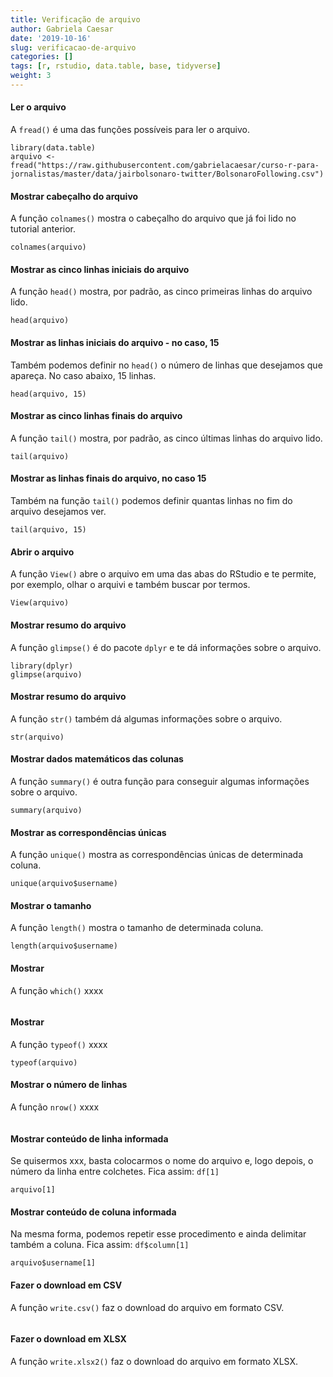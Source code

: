```yaml
---
title: Verificação de arquivo
author: Gabriela Caesar
date: '2019-10-16'
slug: verificacao-de-arquivo
categories: []
tags: [r, rstudio, data.table, base, tidyverse]
weight: 3
---
```


#### Ler o arquivo
A `fread()` é uma das funções possíveis para ler o arquivo. 

```{r}
library(data.table)
arquivo <- fread("https://raw.githubusercontent.com/gabrielacaesar/curso-r-para-jornalistas/master/data/jairbolsonaro-twitter/BolsonaroFollowing.csv")
```
  
#### Mostrar cabeçalho do arquivo
A função `colnames()` mostra o cabeçalho do arquivo que já foi lido no tutorial anterior. 

```{r}
colnames(arquivo)
```
#### Mostrar as cinco linhas iniciais do arquivo
A função `head()` mostra, por padrão, as cinco primeiras linhas do arquivo lido.

```{r}
head(arquivo)
```

#### Mostrar as linhas iniciais do arquivo - no caso, 15
Também podemos definir no `head()` o número de linhas que desejamos que apareça. No caso abaixo, 15 linhas.

```{r}
head(arquivo, 15)
```

#### Mostrar as cinco linhas finais do arquivo
A função `tail()` mostra, por padrão, as cinco últimas linhas do arquivo lido.

```{r}
tail(arquivo)
```

#### Mostrar as linhas finais do arquivo, no caso 15
Também na função `tail()` podemos definir quantas linhas no fim do arquivo desejamos ver.

```{r}
tail(arquivo, 15)
```

#### Abrir o arquivo
A função `View()` abre o arquivo em uma das abas do RStudio e te permite, por exemplo, olhar o arquivi e também buscar por termos. 

```{r}
View(arquivo)
```

#### Mostrar resumo do arquivo
A função `glimpse()` é do pacote `dplyr` e te dá informações sobre o arquivo.
```{r}
library(dplyr)
glimpse(arquivo)
```

#### Mostrar resumo do arquivo
A função `str()` também dá algumas informações sobre o arquivo.
```{r}
str(arquivo)
```

#### Mostrar dados matemáticos das colunas
A função `summary()` é outra função para conseguir algumas informações sobre o arquivo.
```{r}
summary(arquivo)
```

#### Mostrar as correspondências únicas
A função `unique()` mostra as correspondências únicas de determinada coluna.
```{r}
unique(arquivo$username)
```

#### Mostrar o tamanho
A função `length()` mostra o tamanho de determinada coluna.
```{r}
length(arquivo$username)
```

#### Mostrar
A função `which()` xxxx
```{r}

```

#### Mostrar 
A função `typeof()` xxxx
```{r}
typeof(arquivo)
```

#### Mostrar o número de linhas
A função `nrow()` xxxx
```{r}

```

#### Mostrar conteúdo de linha informada
Se quisermos xxx, basta colocarmos o nome do arquivo e, logo depois, o número da linha entre colchetes. Fica assim: `df[1]`
```{r}
arquivo[1]
```

#### Mostrar conteúdo de coluna informada
Na mesma forma, podemos repetir esse procedimento e ainda delimitar também a coluna. Fica assim: `df$column[1]`
```{r}
arquivo$username[1]
```

#### Fazer o download em CSV
A função `write.csv()` faz o download do arquivo em formato CSV.
```{r}

```

#### Fazer o download em XLSX
A função `write.xlsx2()` faz o download do arquivo em formato XLSX.
```{r}

```

